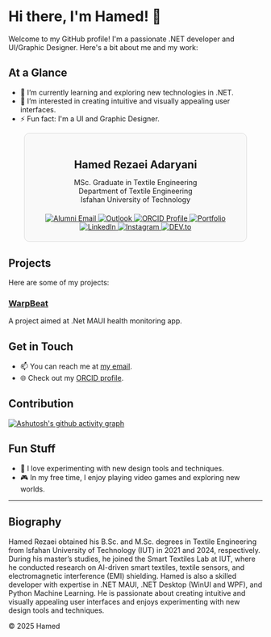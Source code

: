 # Hi there, I'm Hamed! 👋

Welcome to my GitHub profile! I'm a passionate .NET developer and UI/Graphic Designer. Here's a bit about me and my work:

## At a Glance
- 🌱 I’m currently learning and exploring new technologies in .NET.
- 👀 I’m interested in creating intuitive and visually appealing user interfaces.
- ⚡ Fun fact: I'm a UI and Graphic Designer.

<div style="border: 1px solid #ddd; border-radius: 10px; padding: 20px; background-color: #f9f9f9; max-width: 400px; margin: auto;">
    <h2 style="text-align: center; margin-bottom: 10px;">Hamed Rezaei Adaryani</h2>
    <p style="text-align: center; font-size: 14px; margin-bottom: 20px;">MSc. Graduate in Textile Engineering<br>Department of Textile Engineering<br>Isfahan University of Technology</p>
    <div style="text-align: center;">
        <a href="mailto:h.rezaei@alumni.iut.ac.ir">
            <img src="https://img.shields.io/badge/Alumni%20Email-%23D14836.svg?&style=flat-square&logo=gmail&logoColor=white" alt="Alumni Email">
        </a>
        <a href="mailto:hamedrezaei.adaryani@outlook.com">
            <img src="https://img.shields.io/badge/Outlook-%230077B5.svg?&style=flat-square&logo=microsoft-outlook&logoColor=white" alt="Outlook">
        </a>
        <a href="https://orcid.org/0000-0003-1051-3080">
            <img src="https://img.shields.io/badge/ORCID-%230A0A0A.svg?&style=flat-square&logo=ORCID&logoColor=white" alt="ORCID Profile">
        </a>
        <a href="https://sites.google.com/view/hamedrezaei/home">
            <img src="https://img.shields.io/badge/Portfolio-%230077B5.svg?&style=flat-square&logo=google-chrome&logoColor=white" alt="Portfolio">
        </a>
        <a href="https://www.linkedin.com/in/hamedrezaeia/" target="_blank">
            <img src="https://img.shields.io/badge/LinkedIn-%230077B5.svg?&style=flat-square&logo=linkedin&logoColor=white" alt="LinkedIn">
        </a>
        <a href="https://www.instagram.com/hamedd.rezaeii/" target="_blank">
            <img src="https://img.shields.io/badge/Instagram-%23E4405F.svg?&style=flat-square&logo=instagram&logoColor=white" alt="Instagram">
        </a>
        <a href="https://dev.to/himon7" target="_blank">
            <img src="https://img.shields.io/badge/DEV-%230A0A0A.svg?&style=flat-square&logo=dev.to&logoColor=white" alt="DEV.to">
        </a>
    </div>
</div>


## Projects
Here are some of my projects:

### [WarpBeat](https://github.com/himoN7/WarpBeat)
A project aimed at .Net MAUI health monitoring app.

## Get in Touch
- 📫 You can reach me at [my email](mailto:himpire@outlook.com).
- 🌐 Check out my [ORCID profile](https://orcid.org/0000-0003-1051-3080).

## Contribution
[![Ashutosh's github activity graph](https://github-readme-activity-graph.vercel.app/graph?username=himon7&bg_color=ffffff&color=000000&line=006eff&point=000000&area=true&hide_border=true)](https://github.com/ashutosh00710/github-readme-activity-graph)

## Fun Stuff
- 🎨 I love experimenting with new design tools and techniques.
- 🎮 In my free time, I enjoy playing video games and exploring new worlds.

---

## Biography
Hamed Rezaei obtained his B.Sc. and M.Sc. degrees in Textile Engineering from Isfahan University of Technology (IUT) in 2021 and 2024, respectively. During his master’s studies, he joined the Smart Textiles Lab at IUT, where he conducted research on AI-driven smart textiles, textile sensors, and electromagnetic interference (EMI) shielding. Hamed is also a skilled developer with expertise in .NET MAUI, .NET Desktop (WinUI and WPF), and Python Machine Learning. He is passionate about creating intuitive and visually appealing user interfaces and enjoys experimenting with new design tools and techniques.





© 2025 Hamed
